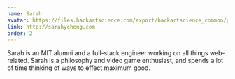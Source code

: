 ```yaml
---
name: Sarah
avatar: https://files.hackartscience.com/export/hackartscience_common/people/sarah.svg
link: http://sarahycheng.com
order: 2
---
```


Sarah is an MIT alumni and a full-stack engineer working on all things web-related.
Sarah is a philosophy and video game enthusiast, and spends a lot of time thinking of ways to effect maximum good.
